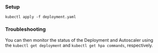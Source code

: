 ### Setup
`kubectl apply -f deployment.yaml`


### Troubleshooting
You can then monitor the status of the Deployment and Autoscaler using the `kubectl get deployment` and `kubectl get hpa commands`, respectively.

